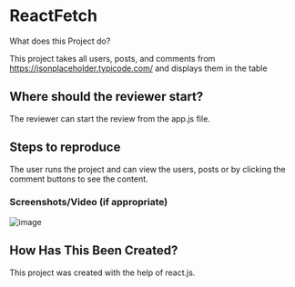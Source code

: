 # ReactFetch
What does this Project do?

This project takes all users, posts, and comments from https://jsonplaceholder.typicode.com/ and displays them in the table
## Where should the reviewer start?
The reviewer can start the review from the app.js file.
## Steps to reproduce

The user runs the project and can view the users, posts or by clicking the comment buttons to see the content.

### Screenshots/Video (if appropriate)


![image](https://user-images.githubusercontent.com/57863133/170705875-e2cb265d-d567-4ce7-a80b-b55d98943559.png)


## How Has This Been Created?

This project was created with the help of react.js.
